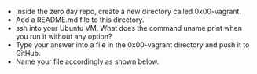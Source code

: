 * Inside the zero day repo, create a new directory called 0x00-vagrant.
 * Add a README.md file to this directory.
 * ssh into your Ubuntu VM. What does the command uname print when you run it without any option?
* Type your answer into a file in the 0x00-vagrant directory and push it to GitHub.
 * Name your file accordingly as shown below.

